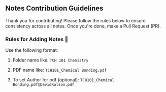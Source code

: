 ## Notes Contribution Guidelines

Thank you for contributing! Please follow the rules below to ensure consistency across all notes. Once you're done, make a Pull Request (PR).

### Rules for Adding Notes 📑

Use the following format:

1. Folder name like: `TCH 101 Chemistry`

2. PDF name like: `TCH101_Chemical Bonding.pdf`

3. To set Author for pdf (optional): `TCH101_Chemical Bonding.pdf@DavidRolson.pdf`
